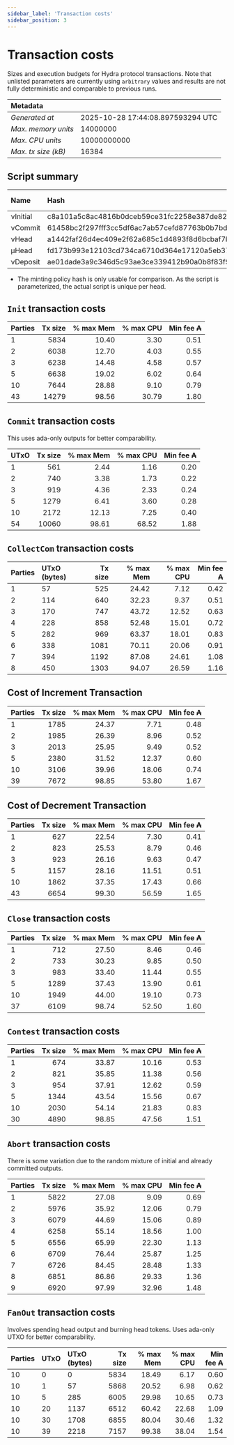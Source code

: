 ```yaml
--- 
sidebar_label: 'Transaction costs' 
sidebar_position: 3 
--- 
```


# Transaction costs 

Sizes and execution budgets for Hydra protocol transactions. Note that unlisted parameters are currently using `arbitrary` values and results are not fully deterministic and comparable to previous runs.

| Metadata | |
| :--- | :--- |
| _Generated at_ | 2025-10-28 17:44:08.897593294 UTC |
| _Max. memory units_ | 14000000 |
| _Max. CPU units_ | 10000000000 |
| _Max. tx size (kB)_ | 16384 |

## Script summary

| Name   | Hash | Size (Bytes) 
| :----- | :--- | -----------: 
| νInitial | c8a101a5c8ac4816b0dceb59ce31fc2258e387de828f02961d2f2045 | 2652 | 
| νCommit | 61458bc2f297fff3cc5df6ac7ab57cefd87763b0b7bd722146a1035c | 685 | 
| νHead | a1442faf26d4ec409e2f62a685c1d4893f8d6bcbaf7bcb59d6fa1340 | 14599 | 
| μHead | fd173b993e12103cd734ca6710d364e17120a5eb37a224c64ab2b188* | 5284 | 
| νDeposit | ae01dade3a9c346d5c93ae3ce339412b90a0b8f83f94ec6baa24e30c | 1102 | 

* The minting policy hash is only usable for comparison. As the script is parameterized, the actual script is unique per head.

## `Init` transaction costs

| Parties | Tx size | % max Mem | % max CPU | Min fee ₳ |
| :------ | ------: | --------: | --------: | --------: |
| 1| 5834 | 10.40 | 3.30 | 0.51 |
| 2| 6038 | 12.70 | 4.03 | 0.55 |
| 3| 6238 | 14.48 | 4.58 | 0.57 |
| 5| 6638 | 19.02 | 6.02 | 0.64 |
| 10| 7644 | 28.88 | 9.10 | 0.79 |
| 43| 14279 | 98.56 | 30.79 | 1.80 |


## `Commit` transaction costs
 This uses ada-only outputs for better comparability.

| UTxO | Tx size | % max Mem | % max CPU | Min fee ₳ |
| :--- | ------: | --------: | --------: | --------: |
| 1| 561 | 2.44 | 1.16 | 0.20 |
| 2| 740 | 3.38 | 1.73 | 0.22 |
| 3| 919 | 4.36 | 2.33 | 0.24 |
| 5| 1279 | 6.41 | 3.60 | 0.28 |
| 10| 2172 | 12.13 | 7.25 | 0.40 |
| 54| 10060 | 98.61 | 68.52 | 1.88 |


## `CollectCom` transaction costs

| Parties | UTxO (bytes) |Tx size | % max Mem | % max CPU | Min fee ₳ |
| :------ | :----------- |------: | --------: | --------: | --------: |
| 1 | 57 | 525 | 24.42 | 7.12 | 0.42 |
| 2 | 114 | 640 | 32.23 | 9.37 | 0.51 |
| 3 | 170 | 747 | 43.72 | 12.52 | 0.63 |
| 4 | 228 | 858 | 52.48 | 15.01 | 0.72 |
| 5 | 282 | 969 | 63.37 | 18.01 | 0.83 |
| 6 | 338 | 1081 | 70.11 | 20.06 | 0.91 |
| 7 | 394 | 1192 | 87.08 | 24.61 | 1.08 |
| 8 | 450 | 1303 | 94.07 | 26.59 | 1.16 |


## Cost of Increment Transaction

| Parties | Tx size | % max Mem | % max CPU | Min fee ₳ |
| :------ | ------: | --------: | --------: | --------: |
| 1| 1785 | 24.37 | 7.71 | 0.48 |
| 2| 1985 | 26.39 | 8.96 | 0.52 |
| 3| 2013 | 25.95 | 9.49 | 0.52 |
| 5| 2380 | 31.52 | 12.37 | 0.60 |
| 10| 3106 | 39.96 | 18.06 | 0.74 |
| 39| 7672 | 98.85 | 53.80 | 1.67 |


## Cost of Decrement Transaction

| Parties | Tx size | % max Mem | % max CPU | Min fee ₳ |
| :------ | ------: | --------: | --------: | --------: |
| 1| 627 | 22.54 | 7.30 | 0.41 |
| 2| 823 | 25.53 | 8.79 | 0.46 |
| 3| 923 | 26.16 | 9.63 | 0.47 |
| 5| 1157 | 28.16 | 11.51 | 0.51 |
| 10| 1862 | 37.35 | 17.43 | 0.66 |
| 43| 6654 | 99.30 | 56.59 | 1.65 |


## `Close` transaction costs

| Parties | Tx size | % max Mem | % max CPU | Min fee ₳ |
| :------ | ------: | --------: | --------: | --------: |
| 1| 712 | 27.50 | 8.46 | 0.46 |
| 2| 733 | 30.23 | 9.85 | 0.50 |
| 3| 983 | 33.40 | 11.44 | 0.55 |
| 5| 1289 | 37.43 | 13.90 | 0.61 |
| 10| 1949 | 44.00 | 19.10 | 0.73 |
| 37| 6109 | 98.74 | 52.50 | 1.60 |


## `Contest` transaction costs

| Parties | Tx size | % max Mem | % max CPU | Min fee ₳ |
| :------ | ------: | --------: | --------: | --------: |
| 1| 674 | 33.87 | 10.16 | 0.53 |
| 2| 821 | 35.85 | 11.38 | 0.56 |
| 3| 954 | 37.91 | 12.62 | 0.59 |
| 5| 1344 | 43.54 | 15.56 | 0.67 |
| 10| 2030 | 54.14 | 21.83 | 0.83 |
| 30| 4890 | 98.85 | 47.56 | 1.51 |


## `Abort` transaction costs
There is some variation due to the random mixture of initial and already committed outputs.

| Parties | Tx size | % max Mem | % max CPU | Min fee ₳ |
| :------ | ------: | --------: | --------: | --------: |
| 1| 5822 | 27.08 | 9.09 | 0.69 |
| 2| 5976 | 35.92 | 12.06 | 0.79 |
| 3| 6079 | 44.69 | 15.06 | 0.89 |
| 4| 6258 | 55.14 | 18.56 | 1.00 |
| 5| 6556 | 65.99 | 22.30 | 1.13 |
| 6| 6709 | 76.44 | 25.87 | 1.25 |
| 7| 6726 | 84.45 | 28.48 | 1.33 |
| 8| 6851 | 86.86 | 29.33 | 1.36 |
| 9| 6920 | 97.99 | 32.96 | 1.48 |


## `FanOut` transaction costs
Involves spending head output and burning head tokens. Uses ada-only UTXO for better comparability.

| Parties | UTxO  | UTxO (bytes) | Tx size | % max Mem | % max CPU | Min fee ₳ |
| :------ | :---- | :----------- | ------: | --------: | --------: | --------: |
| 10 | 0 | 0 | 5834 | 18.49 | 6.17 | 0.60 |
| 10 | 1 | 57 | 5868 | 20.52 | 6.98 | 0.62 |
| 10 | 5 | 285 | 6005 | 29.98 | 10.65 | 0.73 |
| 10 | 20 | 1137 | 6512 | 60.42 | 22.68 | 1.09 |
| 10 | 30 | 1708 | 6855 | 80.04 | 30.46 | 1.32 |
| 10 | 39 | 2218 | 7157 | 99.38 | 38.04 | 1.54 |

